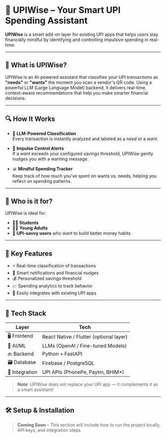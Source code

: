 # 💸 UPIWise – Your Smart UPI Spending Assistant

**UPIWise** is a smart add-on layer for existing UPI apps that helps users stay financially mindful by identifying and controlling impulsive spending in real-time.

---

## 🚀 What is UPIWise?

UPIWise is an AI-powered assistant that classifies your UPI transactions as **"needs"** or **"wants"** the moment you scan a vendor's QR code. Using a powerful LLM (Large Language Model) backend, it delivers real-time, context-aware recommendations that help you make smarter financial decisions.

---

## 🔍 How It Works

- 🧠 **LLM-Powered Classification**  
  Every transaction is instantly analyzed and labeled as a *need* or a *want*.

- 🚦 **Impulse Control Alerts**  
  If a *want* exceeds your configured savings threshold, UPIWise gently nudges you with a warning message.

- 📊 **Mindful Spending Tracker**  
  Keep track of how much you’ve spent on wants vs. needs, helping you reflect on spending patterns.

---

## 🎯 Who is it for?

UPIWise is ideal for:
- 🧑‍🎓 **Students**
- 👩‍💼 **Young Adults**
- 📱 **UPI-savvy users** who want to build better money habits

---

## 🌟 Key Features

- ⚡ Real-time classification of transactions
- 💬 Smart notifications and financial nudges
- 💰 Personalized savings threshold
- 📈 Spending analytics to track behavior
- 🔗 Easily integrates with existing UPI apps

---

## 🧩 Tech Stack

| Layer         | Tech                             |
|---------------|----------------------------------|
| 🖥 Frontend    | React Native / Flutter (optional layer) |
| 🧠 AI/ML       | LLMs (OpenAI / Fine-tuned Models) |
| 🔙 Backend     | Python + FastAPI                 |
| 🗃 Database     | Firebase / PostgreSQL            |
| 🔌 Integration | UPI APIs (PhonePe, Paytm, BHIM*) |

> **Note**: UPIWise does not replace your UPI app — it complements it as a smart assistant!

---

## 🛠️ Setup & Installation

> **Coming Soon** – This section will include how to run the project locally, API keys, and integration steps.




